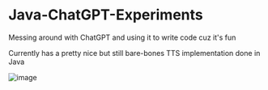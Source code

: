 # Java-ChatGPT-Experiments
Messing around with ChatGPT and using it to write code cuz it's fun

Currently has a pretty nice but still bare-bones TTS implementation done in Java

![image](https://user-images.githubusercontent.com/39552449/208328060-00328899-605d-4ad5-91e8-6401e4773aff.png)
